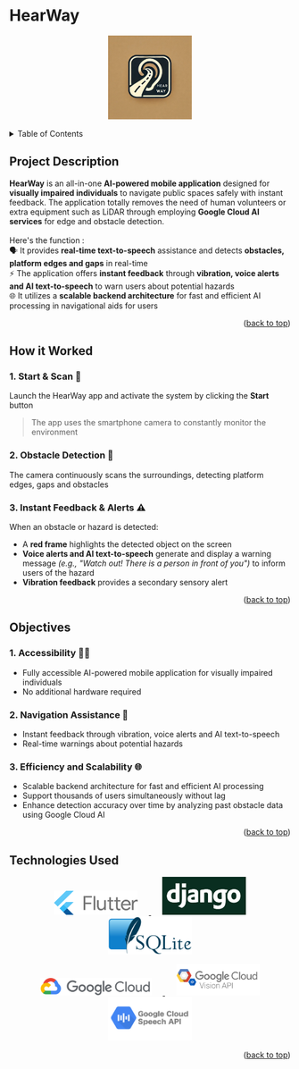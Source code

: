 <a id="readme-top"></a>
# HearWay
<p align="center">
  <img src="img/HearWay logo.jpg" width="150" hspace="20">
</p>

<details>
  <summary>Table of Contents</summary>
  <ol>
    <li>
      <a href="#project-description">Project Description</a>
    </li>
    <li>
      <a href="#how-it-worked">How it Worked</a>
    </li>
    <li>
      <a href="#objectives">Objectives</a>
    </li>
    <li>
      <a href="#technologies-used">Technologies Used</a>
    </li>
    <li>
      <a href="#setup-guide">Setup Guide</a>
    </li>
  </ol>
</details>

## Project Description
**HearWay** is an all-in-one **AI-powered mobile application** designed for **visually impaired individuals** to navigate public spaces safely with instant feedback. The application totally removes the need of human volunteers or extra equipment such as LiDAR through employing **Google Cloud AI services** for edge and obstacle detection.<br>
<br>Here's the function : <br>
 🗣️ It provides **real-time text-to-speech** assistance and detects **obstacles, platform edges and gaps** in real-time<br>
 ⚡ The application offers **instant feedback** through **vibration, voice alerts and AI text-to-speech** to warn users about potential hazards<br>
 🌐 It utilizes a **scalable backend architecture** for fast and efficient AI processing in navigational aids for users

<p align="right">(<a href="#readme-top">back to top</a>)</p>

## How it Worked

### 1. **Start & Scan** 📱  
Launch the HearWay app and activate the system by clicking the **Start** button  
> The app uses the smartphone camera to constantly monitor the environment

### 2. **Obstacle Detection** 🚧  
The camera continuously scans the surroundings, detecting platform edges, gaps and obstacles

### 3. **Instant Feedback & Alerts** ⚠️  
When an obstacle or hazard is detected:  
- A **red frame** highlights the detected object on the screen  
- **Voice alerts and AI text-to-speech** generate and display a warning message *(e.g., "Watch out! There is a person in front of you")* to inform users of the hazard  
- **Vibration feedback** provides a secondary sensory alert  

<p align="right">(<a href="#readme-top">back to top</a>)</p>

## Objectives

### 1. **Accessibility 🧑‍🦯**
  * Fully accessible AI-powered mobile application for visually impaired individuals
  * No additional hardware required

### 2. **Navigation Assistance 📣**
  * Instant feedback through vibration, voice alerts and AI text-to-speech
  * Real-time warnings about potential hazards

### 3. **Efficiency and Scalability 🌐**
  * Scalable backend architecture for fast and efficient AI processing
  * Support thousands of users simultaneously without lag
  * Enhance detection accuracy over time by analyzing past obstacle data using Google Cloud AI

<p align="right">(<a href="#readme-top">back to top</a>)</p>

## Technologies Used
<p align="center">
  <a href="https://flutter.dev/">
    <img src="img/flutter logo.png" width="150" hspace="20" alt="Flutter">
  </a>
  <a href="https://www.djangoproject.com/">
    <img src="img/django logo.png" width="150" hspace="20" alt="Django">
  </a>
  <a href="https://www.sqlite.org/">
    <img src="img/sqlite logo.png" width="150" hspace="20" alt="SQLite">
  </a>
</p>

<p align="center">
  <a href="https://cloud.google.com/">
    <img src="img/GC.png" width="200" hspace="20" alt="Google Cloud">
  </a>
  <a href="https://cloud.google.com/vision">
    <img src="img/GC vision api.png" width="150" hspace="20" alt="Google Cloud Vision API">
  </a>
  <a href="https://cloud.google.com/text-to-speech">
    <img src="img/GC speech api.png" width="150" hspace="20" alt="Google Cloud Text-to-Speech API">
  </a>
</p>

<p align="right">(<a href="#readme-top">back to top</a>)</p>
